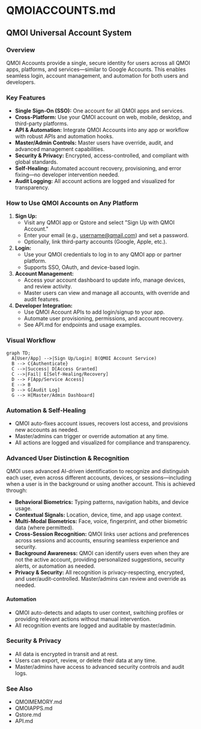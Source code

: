 # QMOIACCOUNTS.md

## QMOI Universal Account System

### Overview

QMOI Accounts provide a single, secure identity for users across all QMOI apps, platforms, and services—similar to Google Accounts. This enables seamless login, account management, and automation for both users and developers.

### Key Features

- **Single Sign-On (SSO):** One account for all QMOI apps and services.
- **Cross-Platform:** Use your QMOI account on web, mobile, desktop, and third-party platforms.
- **API & Automation:** Integrate QMOI Accounts into any app or workflow with robust APIs and automation hooks.
- **Master/Admin Controls:** Master users have override, audit, and advanced management capabilities.
- **Security & Privacy:** Encrypted, access-controlled, and compliant with global standards.
- **Self-Healing:** Automated account recovery, provisioning, and error fixing—no developer intervention needed.
- **Audit Logging:** All account actions are logged and visualized for transparency.

### How to Use QMOI Accounts on Any Platform

1. **Sign Up:**
   - Visit any QMOI app or Qstore and select "Sign Up with QMOI Account."
   - Enter your email (e.g., username@qmail.com) and set a password.
   - Optionally, link third-party accounts (Google, Apple, etc.).
2. **Login:**
   - Use your QMOI credentials to log in to any QMOI app or partner platform.
   - Supports SSO, OAuth, and device-based login.
3. **Account Management:**
   - Access your account dashboard to update info, manage devices, and review activity.
   - Master users can view and manage all accounts, with override and audit features.
4. **Developer Integration:**
   - Use QMOI Account APIs to add login/signup to your app.
   - Automate user provisioning, permissions, and account recovery.
   - See API.md for endpoints and usage examples.

### Visual Workflow

```mermaid
graph TD;
  A[User/App] -->|Sign Up/Login| B(QMOI Account Service)
  B --> C{Authenticate}
  C -->|Success| D[Access Granted]
  C -->|Fail| E[Self-Healing/Recovery]
  D --> F[App/Service Access]
  E --> B
  D --> G[Audit Log]
  G --> H[Master/Admin Dashboard]
```

### Automation & Self-Healing

- QMOI auto-fixes account issues, recovers lost access, and provisions new accounts as needed.
- Master/admins can trigger or override automation at any time.
- All actions are logged and visualized for compliance and transparency.

### Advanced User Distinction & Recognition

QMOI uses advanced AI-driven identification to recognize and distinguish each user, even across different accounts, devices, or sessions—including when a user is in the background or using another account. This is achieved through:

- **Behavioral Biometrics:** Typing patterns, navigation habits, and device usage.
- **Contextual Signals:** Location, device, time, and app usage context.
- **Multi-Modal Biometrics:** Face, voice, fingerprint, and other biometric data (where permitted).
- **Cross-Session Recognition:** QMOI links user actions and preferences across sessions and accounts, ensuring seamless experience and security.
- **Background Awareness:** QMOI can identify users even when they are not the active account, providing personalized suggestions, security alerts, or automation as needed.
- **Privacy & Security:** All recognition is privacy-respecting, encrypted, and user/audit-controlled. Master/admins can review and override as needed.

#### Automation

- QMOI auto-detects and adapts to user context, switching profiles or providing relevant actions without manual intervention.
- All recognition events are logged and auditable by master/admin.

### Security & Privacy

- All data is encrypted in transit and at rest.
- Users can export, review, or delete their data at any time.
- Master/admins have access to advanced security controls and audit logs.

### See Also

- QMOIMEMORY.md
- QMOIAPPS.md
- Qstore.md
- API.md
